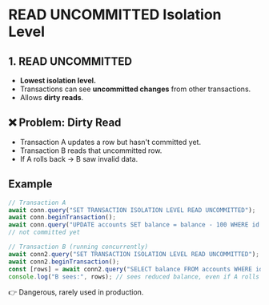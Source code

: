 # READ UNCOMMITTED Isolation Level

## 1. READ UNCOMMITTED

* **Lowest isolation level.**
* Transactions can see **uncommitted changes** from other transactions.
* Allows **dirty reads**.

## ❌ Problem: Dirty Read

* Transaction A updates a row but hasn't committed yet.
* Transaction B reads that uncommitted row.
* If A rolls back → B saw invalid data.

## Example

```javascript
// Transaction A
await conn.query("SET TRANSACTION ISOLATION LEVEL READ UNCOMMITTED");
await conn.beginTransaction();
await conn.query("UPDATE accounts SET balance = balance - 100 WHERE id = 1");
// not committed yet

// Transaction B (running concurrently)
await conn2.query("SET TRANSACTION ISOLATION LEVEL READ UNCOMMITTED");
await conn2.beginTransaction();
const [rows] = await conn2.query("SELECT balance FROM accounts WHERE id = 1");
console.log("B sees:", rows); // sees reduced balance, even if A rolls back
```

👉 Dangerous, rarely used in production.